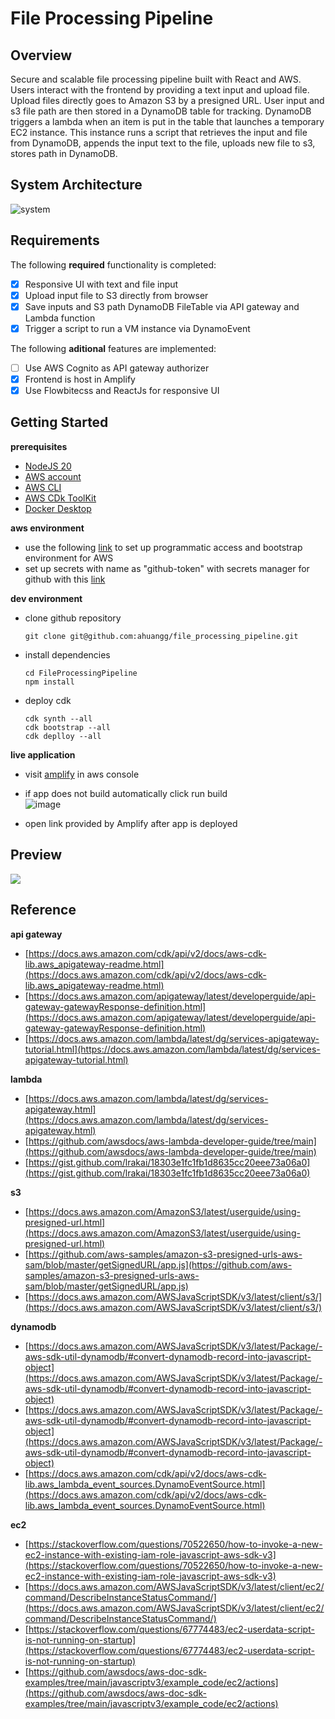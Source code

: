 # File Processing Pipeline

## Overview

Secure and scalable file processing pipeline built with React and AWS. Users interact with the frontend by providing a text input and upload file. Upload files directly goes to Amazon S3 by a presigned URL. User input and s3 file path are then stored in a DynamoDB table for tracking. DynamoDB triggers a lambda when an item is put in the table that launches a temporary EC2 instance. This instance runs a script that retrieves the input and file from DynamoDB, appends the input text to the file, uploads new file to s3, stores path in DynamoDB.

## System Architecture

![system](https://github.com/ahuangg/file_processing_pipeline/assets/98438095/09f94173-8fb1-4f69-bc7c-0a121b8b9c42)


## Requirements

The following **required** functionality is completed:

-   [x] Responsive UI with text and file input
-   [x] Upload input file to S3 directly from browser
-   [x] Save inputs and S3 path DynamoDB FileTable via API gateway and Lambda function
-   [x] Trigger a script to run a VM instance via DynamoEvent

The following **aditional** features are implemented:

-   [ ] Use AWS Cognito as API gateway authorizer
-   [x] Frontend is host in Amplify
-   [x] Use Flowbitecss and ReactJs for responsive UI

## Getting Started

**prerequisites**

-   [NodeJS 20](https://nodejs.org/en/download)
-   [AWS account](https://aws.amazon.com/)
-   [AWS CLI](https://docs.aws.amazon.com/cli/latest/userguide/getting-started-install.html)
-   [AWS CDk ToolKit](https://docs.aws.amazon.com/cdk/v2/guide/cli.html)
-   [Docker Desktop](https://www.docker.com/products/docker-desktop/)

**aws environment**

-   use the following [link](https://docs.aws.amazon.com/cdk/v2/guide/getting_started.html#getting_started_bootstrap) to set up programmatic access and bootstrap environment for AWS
-   set up secrets with name as "github-token" with secrets manager for github with this [link](https://docker.awsworkshop.io/41_codepipeline/10_setup_secretsmanager_github.html)

**dev environment**

-   clone github repository
    ```
    git clone git@github.com:ahuangg/file_processing_pipeline.git
    ```
-   install dependencies

    ```
    cd FileProcessingPipeline
    npm install
    ```

-   deploy cdk
    ```
    cdk synth --all
    cdk bootstrap --all
    cdk deplloy --all
    ```

**live application**

-   visit [amplify](https://us-east-1.console.aws.amazon.com/amplify/home?region=us-east-1#/) in aws console
-   if app does not build automatically click run build  
    ![image](https://github.com/ahuangg/file_processing_pipeline/assets/98438095/8ffd42e3-e409-4d35-a5f6-1c6d0511812f)

-   open link provided by Amplify after app is deployed

## Preview

<div>
    <a href="https://www.loom.com/share/4cced20b15a1430f9a188e4a0f0cdf0e">
      <img style="max-width:300px;" src="https://cdn.loom.com/sessions/thumbnails/4cced20b15a1430f9a188e4a0f0cdf0e-with-play.gif">
    </a>
  </div>
  
## Reference
**api gateway**  
- [https://docs.aws.amazon.com/cdk/api/v2/docs/aws-cdk-lib.aws_apigateway-readme.html](https://docs.aws.amazon.com/cdk/api/v2/docs/aws-cdk-lib.aws_apigateway-readme.html)
- [https://docs.aws.amazon.com/apigateway/latest/developerguide/api-gateway-gatewayResponse-definition.html](https://docs.aws.amazon.com/apigateway/latest/developerguide/api-gateway-gatewayResponse-definition.html)
- [https://docs.aws.amazon.com/lambda/latest/dg/services-apigateway-tutorial.html](https://docs.aws.amazon.com/lambda/latest/dg/services-apigateway-tutorial.html)

**lambda**

-   [https://docs.aws.amazon.com/lambda/latest/dg/services-apigateway.html](https://docs.aws.amazon.com/lambda/latest/dg/services-apigateway.html)
-   [https://github.com/awsdocs/aws-lambda-developer-guide/tree/main](https://github.com/awsdocs/aws-lambda-developer-guide/tree/main)
-   [https://gist.github.com/lrakai/18303e1fc1fb1d8635cc20eee73a06a0](https://gist.github.com/lrakai/18303e1fc1fb1d8635cc20eee73a06a0)

**s3**

-   [https://docs.aws.amazon.com/AmazonS3/latest/userguide/using-presigned-url.html](https://docs.aws.amazon.com/AmazonS3/latest/userguide/using-presigned-url.html)
-   [https://github.com/aws-samples/amazon-s3-presigned-urls-aws-sam/blob/master/getSignedURL/app.js](https://github.com/aws-samples/amazon-s3-presigned-urls-aws-sam/blob/master/getSignedURL/app.js)
-   [https://docs.aws.amazon.com/AWSJavaScriptSDK/v3/latest/client/s3/](https://docs.aws.amazon.com/AWSJavaScriptSDK/v3/latest/client/s3/)

**dynamodb**

-   [https://docs.aws.amazon.com/AWSJavaScriptSDK/v3/latest/Package/-aws-sdk-util-dynamodb/#convert-dynamodb-record-into-javascript-object](https://docs.aws.amazon.com/AWSJavaScriptSDK/v3/latest/Package/-aws-sdk-util-dynamodb/#convert-dynamodb-record-into-javascript-object)
-   [https://docs.aws.amazon.com/AWSJavaScriptSDK/v3/latest/Package/-aws-sdk-util-dynamodb/#convert-dynamodb-record-into-javascript-object](https://docs.aws.amazon.com/AWSJavaScriptSDK/v3/latest/Package/-aws-sdk-util-dynamodb/#convert-dynamodb-record-into-javascript-object)
-   [https://docs.aws.amazon.com/cdk/api/v2/docs/aws-cdk-lib.aws_lambda_event_sources.DynamoEventSource.html](https://docs.aws.amazon.com/cdk/api/v2/docs/aws-cdk-lib.aws_lambda_event_sources.DynamoEventSource.html)

**ec2**

-   [https://stackoverflow.com/questions/70522650/how-to-invoke-a-new-ec2-instance-with-existing-iam-role-javascript-aws-sdk-v3](https://stackoverflow.com/questions/70522650/how-to-invoke-a-new-ec2-instance-with-existing-iam-role-javascript-aws-sdk-v3)
-   [https://docs.aws.amazon.com/AWSJavaScriptSDK/v3/latest/client/ec2/command/DescribeInstanceStatusCommand/](https://docs.aws.amazon.com/AWSJavaScriptSDK/v3/latest/client/ec2/command/DescribeInstanceStatusCommand/)
-   [https://stackoverflow.com/questions/67774483/ec2-userdata-script-is-not-running-on-startup](https://stackoverflow.com/questions/67774483/ec2-userdata-script-is-not-running-on-startup)
-   [https://github.com/awsdocs/aws-doc-sdk-examples/tree/main/javascriptv3/example_code/ec2/actions](https://github.com/awsdocs/aws-doc-sdk-examples/tree/main/javascriptv3/example_code/ec2/actions)
